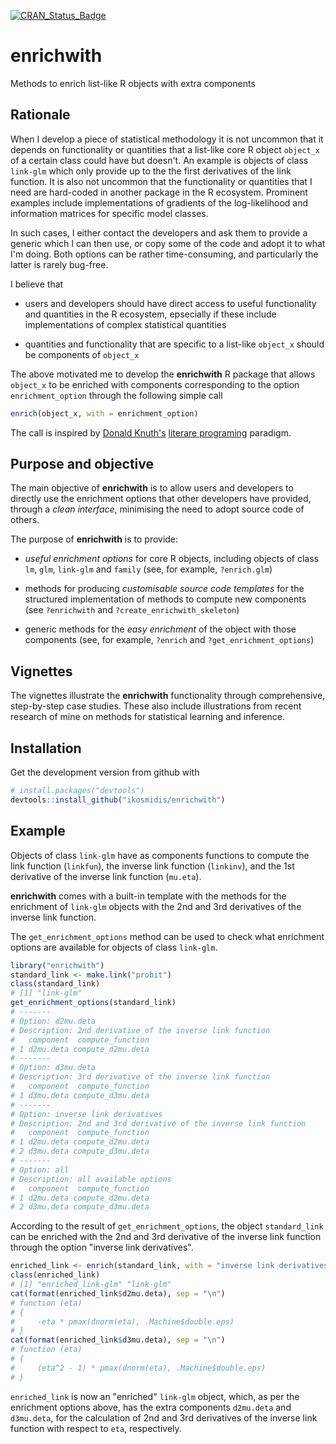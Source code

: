 [![CRAN_Status_Badge](http://www.r-pkg.org/badges/version/enrichwith)](https://cran.r-project.org/package=enrichwith)

# enrichwith

Methods to enrich list-like R objects with extra components

## Rationale

When I develop a piece of statistical methodology it is not uncommon
that it depends on functionality or quantities that a list-like core R
object `object_x` of a certain class could have but doesn't. An
example is objects of class `link-glm` which only provide up to the
the first derivatives of the link function. It is also not uncommon
that the functionality or quantities that I need are hard-coded in
another package in the R ecosystem.  Prominent examples include
implementations of gradients of the log-likelihood and information
matrices for specific model classes.

In such cases, I either contact the developers and ask them to provide
a generic which I can then use, or copy some of the code and adopt it
to what I'm doing. Both options can be rather time-consuming, and
particularly the latter is rarely bug-free.

I believe that

* users and developers should have direct access to useful
  functionality and quantities in the R ecosystem, epsecially if these include implementations of complex statistical quantities

* quantities and functionality that are specific to a list-like `object_x` should be components of `object_x`

The above motivated me to develop the **enrichwith** R package that
allows `object_x` to be enriched with components corresponding to the
option `enrichment_option` through the following simple call

``` r
enrich(object_x, with = enrichment_option)
```

The call is inspired by [Donald
Knuth's](https://en.wikipedia.org/wiki/Donald_Knuth) [literare
programing](https://en.wikipedia.org/wiki/Literate_programming)
paradigm.

## Purpose and objective

The main objective of **enrichwith** is to allow users and developers
to directly use the enrichment options that other developers have
provided, through a *clean interface*, minimising the need to adopt
source code of others.

The purpose of **enrichwith** is to provide:

* *useful enrichment options* for core R objects, including objects of
  class `lm`, `glm`, `link-glm` and `family` (see, for example,
  `?enrich.glm`)

* methods for producing *customisable source code templates* for the
  structured implementation of methods to compute new components (see
  `?enrichwith` and `?create_enrichwith_skeleton`)

* generic methods for the *easy enrichment* of the object with those
  components (see, for example, `?enrich` and
  `?get_enrichment_options`)

## Vignettes

The vignettes illustrate the **enrichwith** functionality through
comprehensive, step-by-step case studies. These also include
illustrations from recent research of mine on methods for statistical
learning and inference.

## Installation
Get the development version from github with

``` r
# install.packages("devtools")
devtools::install_github("ikosmidis/enrichwith")
```

## Example

Objects of class `link-glm` have as components functions to compute
the link function (`linkfun`), the inverse link function (`linkinv`),
and the 1st derivative of the inverse link function (`mu.eta`).

**enrichwith** comes with a built-in template with the methods for the
enrichment of `link-glm` objects with the 2nd and 3rd derivatives of
the inverse link function.

The `get_enrichment_options` method can be used to check what
enrichment options are available for objects of class `link-glm`.
``` r
library("enrichwith")
standard_link <- make.link("probit")
class(standard_link)
# [1] "link-glm"
get_enrichment_options(standard_link)
# -------
# Option: d2mu.deta
# Description: 2nd derivative of the inverse link function
#   component  compute_function
# 1 d2mu.deta compute_d2mu.deta
# -------
# Option: d3mu.deta
# Description: 3rd derivative of the inverse link function
#   component  compute_function
# 1 d3mu.deta compute_d3mu.deta
# -------
# Option: inverse link derivatives
# Description: 2nd and 3rd derivative of the inverse link function
#   component  compute_function
# 1 d2mu.deta compute_d2mu.deta
# 2 d3mu.deta compute_d3mu.deta
# -------
# Option: all
# Description: all available options
#   component  compute_function
# 1 d2mu.deta compute_d2mu.deta
# 2 d3mu.deta compute_d3mu.deta
```

According to the result of `get_enrichment_options`, the object
`standard_link` can be enriched with the 2nd and 3rd derivative of the
inverse link function through the option "inverse link derivatives".
``` r
enriched_link <- enrich(standard_link, with = "inverse link derivatives")
class(enriched_link)
# [1] "enriched_link-glm" "link-glm"
cat(format(enriched_link$d2mu.deta), sep = "\n")
# function (eta)
# {
#     -eta * pmax(dnorm(eta), .Machine$double.eps)
# }
cat(format(enriched_link$d3mu.deta), sep = "\n")
# function (eta)
# {
#     (eta^2 - 1) * pmax(dnorm(eta), .Machine$double.eps)
# }
```
`enriched_link` is now an "enriched" `link-glm` object, which, as per
the enrichment options above, has the extra components `d2mu.deta` and
`d3mu.deta`, for the calculation of 2nd and 3rd derivatives of the
inverse link function with respect to `eta`, respectively.


